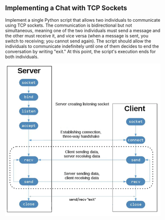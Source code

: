 ## Implementing a Chat with TCP Sockets
Implement a single Python script that allows two individuals to communicate using TCP sockets. The communication is bidirectional but not simultaneous, meaning one of the two individuals must send a message and the other must receive it, and vice versa (when a message is sent, you switch to receiving; you cannot send again). The script should allow the individuals to communicate indefinitely until one of them decides to end the conversation by writing "exit." At this point, the script's execution ends for both individuals.

<!-- img diagram -->
![diagram](instructions.png)
